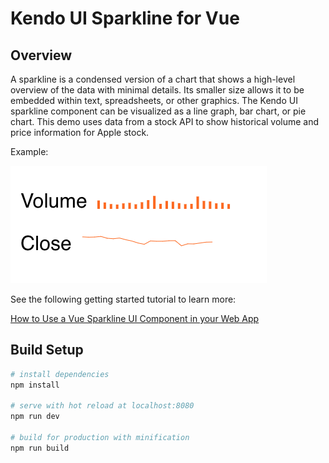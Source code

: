 # Kendo UI Sparkline for Vue

##  Overview

A sparkline is a condensed version of a chart that shows a high-level overview of the data with minimal details. Its smaller size allows it to be embedded within text, spreadsheets, or other graphics. The Kendo UI sparkline component can be visualized as a line graph, bar chart, or pie chart. This demo uses data from a stock API to show historical volume and price information for Apple stock.

Example:

![Sparkline example](src/assets/vue-sparkline.png)

See the following getting started tutorial to learn more: 

[How to Use a Vue Sparkline UI Component in your Web App](https://www.telerik.com/blogs/how-to-use-a-vue-sparkline-ui-component-in-your-web-app)

## Build Setup

``` bash
# install dependencies
npm install

# serve with hot reload at localhost:8080
npm run dev

# build for production with minification
npm run build
```


